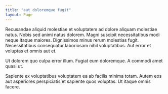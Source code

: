 ```yaml
---
title: "aut doloremque fugit"
layout: Page
---
```

Recusandae aliquid molestiae et voluptatem ad dolore aliquam molestiae natus. Nobis sed animi natus dolorem. Magni suscipit necessitatibus modi neque itaque maiores. Dignissimos minus rerum molestias fugit. Necessitatibus consequatur laboriosam nihil voluptatibus. Aut error et voluptas et omnis aut et.
 Ut dolorem quo culpa error illum. Fugiat eum doloremque. A commodi amet quasi ut.
 Sapiente ex voluptatibus voluptatem ea ab facilis minima totam. Autem eos aut asperiores perspiciatis et sapiente quos voluptas. Ut itaque omnis facere.
